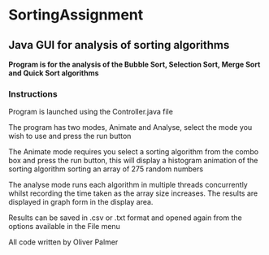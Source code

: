 # SortingAssignment
<h2>Java GUI for analysis of sorting algorithms</h2>

<b>Program is for the analysis of the Bubble Sort, Selection Sort, Merge Sort and Quick Sort algorithms</b>

<h3>Instructions</h3>
Program is launched using the Controller.java file

The program has two modes, Animate and Analyse, select the mode you wish to use and press the run button

The Animate mode requires you select a sorting algorithm from the combo box and press the run button, 
this will display a histogram animation of the sorting algorithm sorting an array of 275 random numbers

The analyse mode runs each algorithm in multiple threads concurrently whilst recording the time taken as the 
array size increases. The results are displayed in graph form in the display area.

Results can be saved in .csv or .txt format and opened again from the options available in the File menu

All code written by Oliver Palmer
